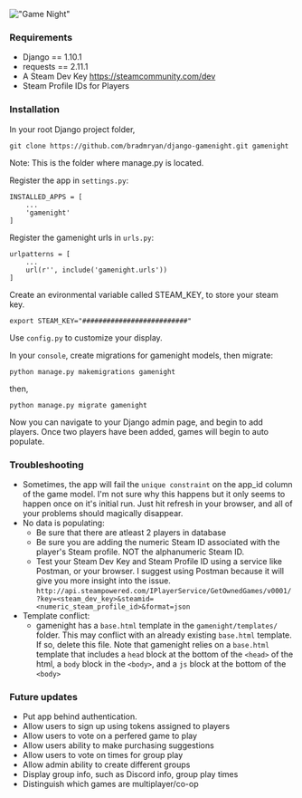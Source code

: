 !["Game Night"](http://i.imgur.com/IxFjdqX.png "Game Night")


### Requirements

- Django == 1.10.1
- requests == 2.11.1
- A Steam Dev Key https://steamcommunity.com/dev
- Steam Profile IDs for Players

### Installation

In your root Django project folder,
```
git clone https://github.com/bradmryan/django-gamenight.git gamenight
```
Note: This is the folder where manage.py is located.


Register the app in `settings.py`:
```
INSTALLED_APPS = [
    ...
    'gamenight'
]
```
Register the gamenight urls in `urls.py`:
```
urlpatterns = [
    ...
    url(r'', include('gamenight.urls'))
]
```

Create an evironmental variable called STEAM_KEY, to store your steam key.
```
export STEAM_KEY="##########################"
```
Use `config.py` to customize your display.

In your `console`, create migrations for gamenight models, then migrate:
```
python manage.py makemigrations gamenight
```
then,
```
python manage.py migrate gamenight
```
Now you can navigate to your Django admin page, and begin to add players. Once two players have been added, games will begin to auto populate.

### Troubleshooting
- Sometimes, the app will fail the `unique constraint` on the app_id column of the game model. I'm not sure why this happens but it only seems to happen once on it's initial run. Just hit refresh in your browser, and all of your problems should magically disappear.
- No data is populating:
  - Be sure that there are atleast 2 players in database
  - Be sure you are adding the numeric Steam ID associated with the player's Steam profile. NOT the alphanumeric Steam ID.
  - Test your Steam Dev Key and Steam Profile ID using a service like Postman, or your browser. I suggest using Postman because it will give you more insight into the issue. `http://api.steampowered.com/IPlayerService/GetOwnedGames/v0001/?key=<steam_dev_key>&steamid=<numeric_steam_profile_id>&format=json`
- Template conflict:
  - gamenight has a `base.html` template in the `gamenight/templates/` folder. This may conflict with an already existing `base.html` template. If so, delete this file. Note that gamenight relies on a `base.html` template that includes a `head` block at the bottom of the `<head>` of the html, a `body` block in the `<body>`, and a `js` block at the bottom of the `<body>`

### Future updates
- Put app behind authentication.
- Allow users to sign up using tokens assigned to players
- Allow users to vote on a perfered game to play
- Allow users ability to make purchasing suggestions
- Allow users to vote on times for group play
- Allow admin ability to create different groups
- Display group info, such as Discord info, group play times
- Distinguish which games are multiplayer/co-op

